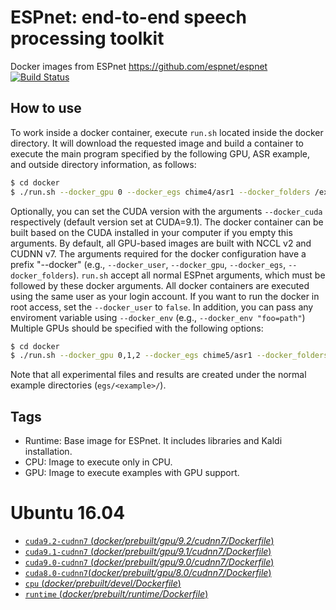 # ESPnet: end-to-end speech processing toolkit

Docker images from ESPnet https://github.com/espnet/espnet [![Build Status](https://travis-ci.org/espnet/espnet.svg?branch=master)](https://travis-ci.org/espnet/espnet)

## How to use 

To work inside a docker container, execute `run.sh` located inside the docker directory.
It will download the requested image and build a container to execute the main program specified by the following GPU, ASR example, and outside directory information, as follows:
```sh
$ cd docker
$ ./run.sh --docker_gpu 0 --docker_egs chime4/asr1 --docker_folders /export/corpora4/CHiME4/CHiME3 --dlayers 1 --ngpu 1 
```
Optionally, you can set the CUDA version with the arguments `--docker_cuda` respectively (default version set at CUDA=9.1). The docker container can be built based on the CUDA installed in your computer if you empty this arguments.
By default, all GPU-based images are built with NCCL v2 and CUDNN v7. 
The arguments required for the docker configuration have a prefix "--docker" (e.g., `--docker_user`, `--docker_gpu`, `--docker_egs`, `--docker_folders`). `run.sh` accept all normal ESPnet arguments, which must be followed by these docker arguments.
All docker containers are executed using the same user as your login account. If you want to run the docker in root access, set the `--docker_user` to `false`. In addition, you can pass any enviroment variable using `--docker_env` (e.g., `--docker_env "foo=path"`)
Multiple GPUs should be specified with the following options:
```sh
$ cd docker
$ ./run.sh --docker_gpu 0,1,2 --docker_egs chime5/asr1 --docker_folders /export/corpora4/CHiME5 --ngpu 3
```
Note that all experimental files and results are created under the normal example directories (`egs/<example>/`).

## Tags

- Runtime: Base image for ESPnet. It includes libraries and Kaldi installation.
- CPU: Image to execute only in CPU. 
- GPU: Image to execute examples with GPU support.

# Ubuntu 16.04 

- [`cuda9.2-cudnn7` (*docker/prebuilt/gpu/9.2/cudnn7/Dockerfile*)](https://github.com/espnet/espnet/tree/master/docker/prebuilt/devel/gpu/9.2/cudnn7/Dockerfile)
- [`cuda9.1-cudnn7` (*docker/prebuilt/gpu/9.1/cudnn7/Dockerfile*)](https://github.com/espnet/espnet/tree/master/docker/prebuilt/devel/gpu/9.1/cudnn7/Dockerfile)
- [`cuda9.0-cudnn7` (*docker/prebuilt/gpu/9.0/cudnn7/Dockerfile*)](https://github.com/espnet/espnet/tree/master/docker/prebuilt/devel/gpu/9.0/cudnn7/Dockerfile)
- [`cuda8.0-cudnn7`(*docker/prebuilt/gpu/8.0/cudnn7/Dockerfile*)](https://github.com/espnet/espnet/tree/master/docker/prebuilt/devel/gpu/8.0/cudnn7/Dockerfile)
- [`cpu` (*docker/prebuilt/devel/Dockerfile*)](https://github.com/espnet/espnet/tree/master/docker/prebuilt/devel/Dockerfile)
- [`runtime` (*docker/prebuilt/runtime/Dockerfile*)](https://github.com/espnet/espnet/tree/master/docker/prebuilt/runtime/Dockerfile)
